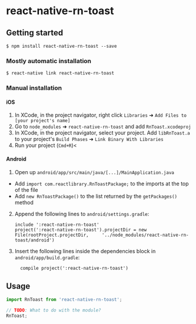 # react-native-rn-toast

## Getting started

`$ npm install react-native-rn-toast --save`

### Mostly automatic installation

`$ react-native link react-native-rn-toast`

### Manual installation


#### iOS

1. In XCode, in the project navigator, right click `Libraries` ➜ `Add Files to [your project's name]`
2. Go to `node_modules` ➜ `react-native-rn-toast` and add `RnToast.xcodeproj`
3. In XCode, in the project navigator, select your project. Add `libRnToast.a` to your project's `Build Phases` ➜ `Link Binary With Libraries`
4. Run your project (`Cmd+R`)<

#### Android

1. Open up `android/app/src/main/java/[...]/MainApplication.java`
  - Add `import com.reactlibrary.RnToastPackage;` to the imports at the top of the file
  - Add `new RnToastPackage()` to the list returned by the `getPackages()` method
2. Append the following lines to `android/settings.gradle`:
  	```
  	include ':react-native-rn-toast'
  	project(':react-native-rn-toast').projectDir = new File(rootProject.projectDir, 	'../node_modules/react-native-rn-toast/android')
  	```
3. Insert the following lines inside the dependencies block in `android/app/build.gradle`:
  	```
      compile project(':react-native-rn-toast')
  	```


## Usage
```javascript
import RnToast from 'react-native-rn-toast';

// TODO: What to do with the module?
RnToast;
```
